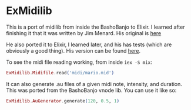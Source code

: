 # ExMidilib

This is a port of midilib from inside the BashoBanjo to Elixir.  I learned after
finishing it that it was written by Jim Menard.  His original is
[here](https://github.com/jimm/erlang-midilib)

He also ported it to Elixir, I learned later, and his has tests (which are
obviously a good thing).  His version can be found
[here](https://github.com/jimm/elixir/tree/master/midifile).

To see the midi file reading working, from inside `iex -S mix`:

```elixir
ExMidilib.Midifile.read('midi/mario.mid')
```

It can also generate .au files of a given midi note, intensity, and duration.
This was ported from the BashoBanjo vnode lib.  You can use it like so:

```elixir
ExMidilib.AuGenerator.generate(120, 0.5, 1)
```
